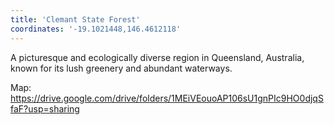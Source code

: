 ```yaml
---
title: 'Clemant State Forest'
coordinates: '-19.1021448,146.4612118'
---
```

A picturesque and ecologically diverse region in Queensland, Australia, known for its lush greenery and abundant waterways.

Map: https://drive.google.com/drive/folders/1MEiVEouoAP106sU1gnPIc9HO0djqSfaF?usp=sharing